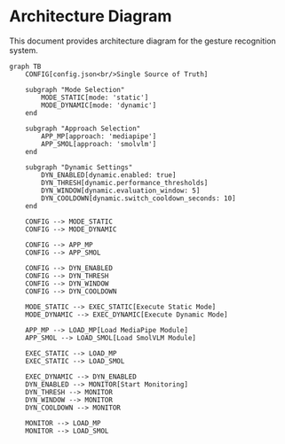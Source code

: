 # Architecture Diagram

This document provides architecture diagram for the gesture recognition system.


```mermaid
graph TB
    CONFIG[config.json<br/>Single Source of Truth]
  
    subgraph "Mode Selection"
        MODE_STATIC[mode: 'static']
        MODE_DYNAMIC[mode: 'dynamic']
    end
  
    subgraph "Approach Selection"
        APP_MP[approach: 'mediapipe']
        APP_SMOL[approach: 'smolvlm']
    end
  
    subgraph "Dynamic Settings"
        DYN_ENABLED[dynamic.enabled: true]
        DYN_THRESH[dynamic.performance_thresholds]
        DYN_WINDOW[dynamic.evaluation_window: 5]
        DYN_COOLDOWN[dynamic.switch_cooldown_seconds: 10]
    end
  
    CONFIG --> MODE_STATIC
    CONFIG --> MODE_DYNAMIC
  
    CONFIG --> APP_MP
    CONFIG --> APP_SMOL
  
    CONFIG --> DYN_ENABLED
    CONFIG --> DYN_THRESH
    CONFIG --> DYN_WINDOW
    CONFIG --> DYN_COOLDOWN
  
    MODE_STATIC --> EXEC_STATIC[Execute Static Mode]
    MODE_DYNAMIC --> EXEC_DYNAMIC[Execute Dynamic Mode]
  
    APP_MP --> LOAD_MP[Load MediaPipe Module]
    APP_SMOL --> LOAD_SMOL[Load SmolVLM Module]
  
    EXEC_STATIC --> LOAD_MP
    EXEC_STATIC --> LOAD_SMOL
  
    EXEC_DYNAMIC --> DYN_ENABLED
    DYN_ENABLED --> MONITOR[Start Monitoring]
    DYN_THRESH --> MONITOR
    DYN_WINDOW --> MONITOR
    DYN_COOLDOWN --> MONITOR
  
    MONITOR --> LOAD_MP
    MONITOR --> LOAD_SMOL
```

<style>#mermaid-1761630699871{font-family:sans-serif;font-size:16px;fill:#333;}#mermaid-1761630699871 .error-icon{fill:#552222;}#mermaid-1761630699871 .error-text{fill:#552222;stroke:#552222;}#mermaid-1761630699871 .edge-thickness-normal{stroke-width:2px;}#mermaid-1761630699871 .edge-thickness-thick{stroke-width:3.5px;}#mermaid-1761630699871 .edge-pattern-solid{stroke-dasharray:0;}#mermaid-1761630699871 .edge-pattern-dashed{stroke-dasharray:3;}#mermaid-1761630699871 .edge-pattern-dotted{stroke-dasharray:2;}#mermaid-1761630699871 .marker{fill:#333333;}#mermaid-1761630699871 .marker.cross{stroke:#333333;}#mermaid-1761630699871 svg{font-family:sans-serif;font-size:16px;}#mermaid-1761630699871 .label{font-family:sans-serif;color:#333;}#mermaid-1761630699871 .label text{fill:#333;}#mermaid-1761630699871 .node rect,#mermaid-1761630699871 .node circle,#mermaid-1761630699871 .node ellipse,#mermaid-1761630699871 .node polygon,#mermaid-1761630699871 .node path{fill:#ECECFF;stroke:#9370DB;stroke-width:1px;}#mermaid-1761630699871 .node .label{text-align:center;}#mermaid-1761630699871 .node.clickable{cursor:pointer;}#mermaid-1761630699871 .arrowheadPath{fill:#333333;}#mermaid-1761630699871 .edgePath .path{stroke:#333333;stroke-width:1.5px;}#mermaid-1761630699871 .flowchart-link{stroke:#333333;fill:none;}#mermaid-1761630699871 .edgeLabel{background-color:#e8e8e8;text-align:center;}#mermaid-1761630699871 .edgeLabel rect{opacity:0.5;background-color:#e8e8e8;fill:#e8e8e8;}#mermaid-1761630699871 .cluster rect{fill:#ffffde;stroke:#aaaa33;stroke-width:1px;}#mermaid-1761630699871 .cluster text{fill:#333;}#mermaid-1761630699871 div.mermaidTooltip{position:absolute;text-align:center;max-width:200px;padding:2px;font-family:sans-serif;font-size:12px;background:hsl(80,100%,96.2745098039%);border:1px solid #aaaa33;border-radius:2px;pointer-events:none;z-index:100;}#mermaid-1761630699871:root{--mermaid-font-family:sans-serif;}#mermaid-1761630699871:root{--mermaid-alt-font-family:sans-serif;}#mermaid-1761630699871 flowchart{fill:apa;}</style>

<style>#mermaid-1761630699974{font-family:sans-serif;font-size:16px;fill:#333;}#mermaid-1761630699974 .error-icon{fill:#552222;}#mermaid-1761630699974 .error-text{fill:#552222;stroke:#552222;}#mermaid-1761630699974 .edge-thickness-normal{stroke-width:2px;}#mermaid-1761630699974 .edge-thickness-thick{stroke-width:3.5px;}#mermaid-1761630699974 .edge-pattern-solid{stroke-dasharray:0;}#mermaid-1761630699974 .edge-pattern-dashed{stroke-dasharray:3;}#mermaid-1761630699974 .edge-pattern-dotted{stroke-dasharray:2;}#mermaid-1761630699974 .marker{fill:#333333;}#mermaid-1761630699974 .marker.cross{stroke:#333333;}#mermaid-1761630699974 svg{font-family:sans-serif;font-size:16px;}#mermaid-1761630699974 .label{font-family:sans-serif;color:#333;}#mermaid-1761630699974 .label text{fill:#333;}#mermaid-1761630699974 .node rect,#mermaid-1761630699974 .node circle,#mermaid-1761630699974 .node ellipse,#mermaid-1761630699974 .node polygon,#mermaid-1761630699974 .node path{fill:#ECECFF;stroke:#9370DB;stroke-width:1px;}#mermaid-1761630699974 .node .label{text-align:center;}#mermaid-1761630699974 .node.clickable{cursor:pointer;}#mermaid-1761630699974 .arrowheadPath{fill:#333333;}#mermaid-1761630699974 .edgePath .path{stroke:#333333;stroke-width:1.5px;}#mermaid-1761630699974 .flowchart-link{stroke:#333333;fill:none;}#mermaid-1761630699974 .edgeLabel{background-color:#e8e8e8;text-align:center;}#mermaid-1761630699974 .edgeLabel rect{opacity:0.5;background-color:#e8e8e8;fill:#e8e8e8;}#mermaid-1761630699974 .cluster rect{fill:#ffffde;stroke:#aaaa33;stroke-width:1px;}#mermaid-1761630699974 .cluster text{fill:#333;}#mermaid-1761630699974 div.mermaidTooltip{position:absolute;text-align:center;max-width:200px;padding:2px;font-family:sans-serif;font-size:12px;background:hsl(80,100%,96.2745098039%);border:1px solid #aaaa33;border-radius:2px;pointer-events:none;z-index:100;}#mermaid-1761630699974:root{--mermaid-font-family:sans-serif;}#mermaid-1761630699974:root{--mermaid-alt-font-family:sans-serif;}#mermaid-1761630699974 flowchart{fill:apa;}</style>

